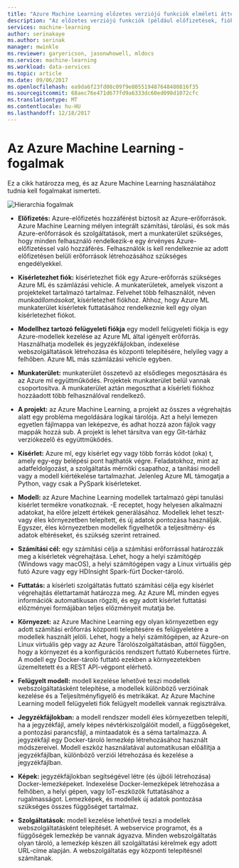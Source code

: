```yaml
---
title: "Azure Machine Learning előzetes verziójú funkciók elméleti áttekintése |} Microsoft Docs"
description: "Az előzetes verziójú funkciók (például előfizetések, fiókok, munkaterületek, projektek) az Azure Machine Learning elméleti áttekintését."
services: machine-learning
author: serinakaye
ms.author: serinak
manager: mwinkle
ms.reviewer: garyericson, jasonwhowell, mldocs
ms.service: machine-learning
ms.workload: data-services
ms.topic: article
ms.date: 09/06/2017
ms.openlocfilehash: ea9da6f23fd08c09f9e805519487648480816f35
ms.sourcegitcommit: 68aec76e471d677fd9a6333dc60ed098d1072cfc
ms.translationtype: MT
ms.contentlocale: hu-HU
ms.lasthandoff: 12/18/2017
---
```

# <a name="azure-machine-learning---concepts"></a>Az Azure Machine Learning - fogalmak

Ez a cikk határozza meg, és az Azure Machine Learning használatához tudnia kell fogalmakat ismerteti. 

![Hierarchia fogalmak](media/overview-general-concepts/hierarchy.png)

- **Előfizetés:** Azure-előfizetés hozzáférést biztosít az Azure-erőforrások. Azure Machine Learning mélyen integrált számítási, tárolási, és sok más Azure-erőforrások és szolgáltatások, mert a munkaterület szükséges, hogy minden felhasználó rendelkezik-e egy érvényes Azure-előfizetéssel való hozzáférés. Felhasználók is kell rendelkeznie az adott előfizetésen belüli erőforrások létrehozásához szükséges engedélyekkel.


- **Kísérletezhet fiók:** kísérletezhet fiók egy Azure-erőforrás szükséges Azure ML és számlázási vehicle. A munkaterületek, amelyek viszont a projekteket tartalmazó tartalmaz. Felvehet több felhasználót, néven _munkaállomásokat_, kísérletezhet fiókhoz. Ahhoz, hogy Azure ML munkaterület kísérletek futtatásához rendelkeznie kell egy olyan kísérletezhet fiókot. 


- **Modellhez tartozó felügyeleti fiókja** egy modell felügyeleti fiókja is egy Azure-modellek kezelése az Azure ML által igényelt erőforrás. Használhatja modellek és jegyzékfájlokban, indexelése webszolgáltatások létrehozása és központi telepítésére, helyileg vagy a felhőben. Azure ML más számlázási vehicle egyben.


- **Munkaterület:** munkaterület összetevő az elsődleges megosztására és az Azure ml együttműködés. Projektek munkaterület belül vannak csoportosítva. A munkaterület aztán megoszthat a kísérleti fiókhoz hozzáadott több felhasználóval rendelkező.


- **A projekt:** az Azure Machine Learning, a projekt az összes a végrehajtás alatt egy probléma megoldására logikai tárolója. Azt a helyi lemezen egyetlen fájlmappa van leképezve, és adhat hozzá azon fájlok vagy mappák hozzá sub. A projekt is lehet társítva van egy Git-tárház verziókezelő és együttműködés.  

- **Kísérlet:** Azure ml, egy kísérlet egy vagy több forrás kódot (oka) t, amely egy-egy belépési pont hajthatók végre. Feladatokhoz, mint az adatfeldolgozást, a szolgáltatás mérnöki csapathoz, a tanítási modell vagy a modell kiértékelése tartalmazhat. Jelenleg Azure ML támogatja a Python, vagy csak a PySpark kísérleteket.


- **Modell:** az Azure Machine Learning modellek tartalmazó gépi tanulási kísérlet termékre vonatkoznak. -E receptet, hogy helyesen alkalmazni adatokat, ha előre jelzett értékek generálásához. Modellek lehet teszt- vagy éles környezetben telepített, és új adatok pontozása használják. Egyszer, éles környezetben modellek figyelhetők a teljesítmény- és adatok eltéréseket, és szükség szerint retrained. 

- **Számítási cél:** egy számítási célja a számítási erőforrással határozzák meg a kísérletek végrehajtása. Lehet, hogy a helyi számítógép (Windows vagy macOS), a helyi számítógépen vagy a Linux virtuális gép futó Azure vagy egy HDInsight Spark-fürt Docker-tároló.


- **Futtatás:** a kísérleti szolgáltatás futtató számítási célja egy kísérlet végrehajtás élettartamát határozza meg. Az Azure ML minden egyes információk automatikusan rögzíti, és egy adott kísérlet futtatási előzményei formájában teljes előzményeit mutatja be.

- **Környezet:** az Azure Machine Learning egy olyan környezetben egy adott számítási erőforrás központi telepítésére és felügyeletére a modellek használt jelöli. Lehet, hogy a helyi számítógépen, az Azure-on Linux virtuális gép vagy az Azure Tárolószolgáltatásban, attól függően, hogy a környezet és a konfigurációs rendszert futtató Kubernetes fürtre. A modell egy Docker-tároló futtató ezekben a környezetekben üzemeltetett és a REST API-végpont elérhető.


- **Felügyelt modell:** modell kezelése lehetővé teszi modellek webszolgáltatásként telepítése, a modellek különböző verzióinak kezelése és a Teljesítményfigyelő és metrikákat. Az Azure Machine Learning modell felügyeleti fiók felügyelt modellek vannak regisztrálva.

- **Jegyzékfájlokban:** a modell rendszer modell éles környezetben telepíti, ha a jegyzékfájl, amely képes névtérkiszolgálóit modell, a függőségeket, a pontozási parancsfájl, a mintaadatok és a séma tartalmazza. A jegyzékfájl egy Docker-tároló lemezkép létrehozásához használt módszereivel. Modell eszköz használatával automatikusan előállítja a jegyzékfájlban, különböző verziói létrehozása és kezelése a jegyzékfájlban. 


- **Képek:** jegyzékfájlokban segítségével létre (és újbóli létrehozása) Docker-lemezképeket. Indexelése Docker-lemezképek létrehozása a felhőben, a helyi gépen, vagy IoT-eszközök futtatásához a rugalmasságot. Lemezképek, és modellek új adatok pontozása szükséges összes függőséget tartalmaz. 

- **Szolgáltatások:** modell kezelése lehetővé teszi a modellek webszolgáltatásként telepítését. A webservice programot, és a függőségek lemezkép be vannak ágyazva. Minden webszolgáltatás olyan tároló, a lemezkép készen áll szolgáltatási kérelmek egy adott URL-címe alapján. A webszolgáltatás egy központi telepítésnél számítanak.
